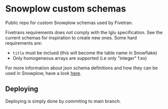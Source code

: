 # Snowplow custom schemas 

Public repo for custom Snowplow schemas used by Fivetran.

Fivetrans requirements does not comply with the Iglu specification. See the current schemas for inspiration to create new ones. Some hard requirements are:
- `title` must be inclued (this will become the table name in Snowflake)
- Only homogeneous arrays are supported (i.e only "integer" f.ex)

For more information about json schema definitions and how they can be used in Snowplow, have a look [here](https://docs.snowplowanalytics.com/docs/understanding-tracking-design/predefined-vs-custom-entities/).

## Deploying 

Deploying is simply done by commiting to main branch.
